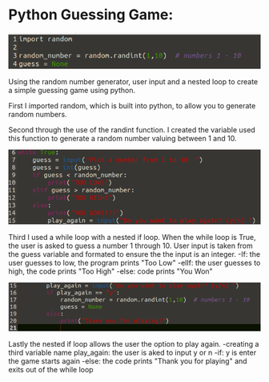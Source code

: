 # Python Guessing Game:
<p align="center">
 <img src="/Guessing_Game_Pictures/Import.png" alt="Import">
</p>

Using the random number generator, user input and a nested loop to create a simple guessing game using python. 

First I imported random, which is built into python, to allow you to generate random numbers.

Second through the use of the randint function. I created the variable used this function to generate a random number valuing between 1 and 10. 

<p align="center">
 <img src="/Guessing_Game_Pictures/While_Loop.png" alt="While_Loop">
</p>

Third I used a while loop with a nested if loop. When the while loop is True, the user is asked to guess a number 1 through 10. User input is taken from the guess variable and formated to ensure the the input is an integer. 
 -If: the user guesses to low, the program prints "Too Low"
 -elIf: the user guesses to  high, the code prints "Too High"
 -else: code prints "You Won"
 
<p align="center">
 <img src="/Guessing_Game_Pictures/Play_Again.png" alt="Play_Again">
</p> 
 
Lastly the nested if loop allows the user the option to play again.
-creating a third variable name play_again: the user is aked to input y or n
-if: y is enter the game starts again
-else: the code prints "Thank you for playing" and exits out of the while loop
